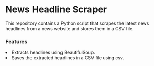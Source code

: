 <h1>News Headline Scraper</h1>

<p>This repository contains a Python script that scrapes the latest news headlines from a news website and stores them in a CSV file.</p>

<h3>Features</h3>

<li>Extracts headlines using BeautifulSoup.</li>
<li>Saves the extracted headlines in a CSV file using csv.</li>
